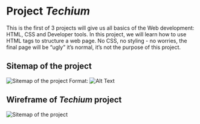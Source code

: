# Project ***Techium***

This is the first of 3 projects will give us all basics of the Web development: HTML, CSS and Developer tools.
In this project, we will learn how to use HTML tags to structure a web page. No CSS, no styling - no worries, the final page will be “ugly” it’s normal, it’s not the purpose of this project.

## Sitemap of the project


![Sitemap of the project](/images/sitemap.png)
Format: ![Alt Text](url)

## Wireframe of ***Techium*** project

![Sitemap of the project](/images/wireframe.png)
